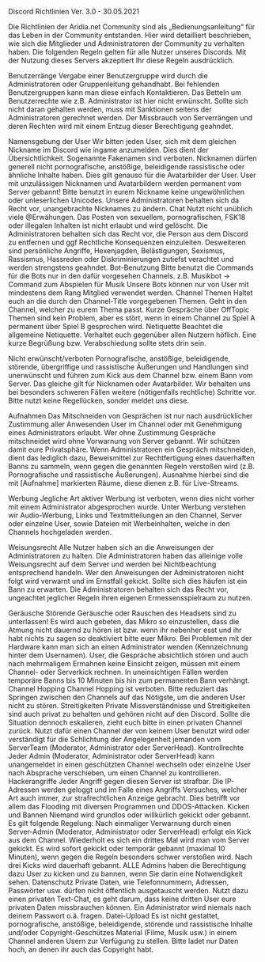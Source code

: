 Discord Richtlinien Ver. 3.0 - 30.05.2021 

Die Richtlinien der Aridia.net Community sind als „Bedienungsanleitung“ für das Leben in der Community entstanden. Hier wird detailliert beschrieben, wie sich die Mitglieder und Administratoren der Community zu verhalten haben. Die folgenden Regeln gelten für alle Nutzer unseres Discords. Mit der Nutzung dieses Servers akzeptiert Ihr diese Regeln ausdrücklich. 

Benutzerränge
Vergabe einer Benutzergruppe wird durch die Administratoren oder Gruppenleitung gehandhabt. Bei fehlenden Benutzergruppen kann man diese einfach Kontaktieren. 
Das Betteln um Benutzerrechte wie z.B. Administrator ist hier nicht erwünscht. Sollte sich nicht daran gehalten werden, muss mit Sanktionen seitens der Administratoren gerechnet werden. Der Missbrauch von Serverrängen und deren Rechten wird mit einem Entzug dieser Berechtigung geahndet.

Namensgebung der User 
Wir bitten jeden User, sich mit dem gleichen Nickname im Discord wie ingame anzumelden. Dies dient der Übersichtlichkeit. Sogenannte Fakenamen sind verboten. Nicknamen dürfen generell nicht pornografische, anstößige, beleidigende rassistische oder ähnliche Inhalte haben. Dies gilt genauso für die Avatarbilder der User. User mit unzulässigen Nicknamen und Avatarbildern werden permanent vom Server gebannt! Bitte benutzt in eurem Nickname keine ungewöhnlichen oder unleserlichen Unicodes.
Unsere Administratoren behalten sich da Recht vor, unangebrachte Nicknames zu ändern.
Chat
Nutzt nicht unüblich viele @Erwähungen. Das Posten von sexuellem, pornografischen, FSK18 oder illegalen Inhalten ist nicht erlaubt und wird gelöscht. Die Administratoren behalten sich das Recht vor, die Person aus dem Discord zu entfernen und ggf Rechtliche Konsequenzen einzuleiten. Desweiteren sind persönliche Angriffe, Hexenjagden, Belästigungen, Sexismus, Rassismus, Hassreden oder Diskriminierungen zutiefst verachtet und werden strengstens geahndet. 
Bot-Benutzung
Bitte benutzt die Commands für die Bots nur in den dafür vorgesehen Channels. z.B. Musikbot -> Command zum Abspielen für Musik
Unsere Bots können nur von User mit mindestens dem Rang Mitglied  verwendet werden.
Channel Themen
Haltet euch an die durch den Channel-Title vorgegebenen Themen. Geht in den Channel, welcher zu eurem Thema passt. Kurze Gespräche über OffTopic Themen sind kein Problem, aber es stört, wenn in einem Channel zu Spiel A permanent über Spiel B gesprochen wird. 
Netiquette 
Beachtet die allgemeine Netiquette. Verhaltet euch gegenüber allen Nutzern höflich. Eine kurze Begrüßung bzw. Verabschiedung sollte stets drin sein. 

Nicht erwünscht/verboten 
Pornografische, anstößige, beleidigende, störende, übergriffige und rassistische Äußerungen und Handlungen sind unerwünscht und führen zum Kick aus dem Channel bzw. einem Bann vom Server. Das gleiche gilt für Nicknamen oder Avatarbilder. Wir behalten uns bei besonders schweren Fällen weitere (nötigenfalls rechtliche) Schritte vor. Bitte nutzt keine Regellücken, sonder meldet uns diese.

Aufnahmen 
Das Mitschneiden von Gesprächen ist nur nach ausdrücklicher Zustimmung aller Anwesenden User im Channel oder mit Genehmigung eines Administrators erlaubt. Wer ohne Zustimmung Gespräche mitschneidet wird ohne Vorwarnung von Server gebannt. Wir schützen damit eure Privatsphäre. Wenn Administratoren ein Gespräch mitschneiden, dient das lediglich dazu, Beweismittel zur Rechtfertigung eines dauerhaften Banns zu sammeln, wenn gegen die genannten Regeln verstoßen wird (z.B. Pornografische und rassistische Äußerungen). Ausnahme hierbei sind die mit [Aufnahme] markierten Räume, diese dienen z.B. für Live-Streams.

Werbung
Jegliche Art aktiver Werbung ist verboten, wenn dies nicht vorher mit einem Administrator abgesprochen wurde. Unter Werbung verstehen wir Audio-Werbung, Links und Textmitteilungen an den Channel, Server oder einzelne User, sowie Dateien mit Werbeinhalten, welche in den Channels hochgeladen werden.

Weisungsrecht
Alle Nutzer haben sich an die Anweisungen der Administratoren zu halten. Die Administratoren haben das alleinige volle Weisungsrecht auf dem Server und werden bei Nichtbeachtung entsprechend handeln. Wer den Anweisungen der Administratoren nicht folgt wird verwarnt und im Ernstfall gekickt. Sollte sich dies häufen ist ein Bann zu erwarten.
Die Administratoren behalten sich das Recht vor, ungeachtet jeglicher Regeln ihren eigenen Ermessensspielraum zu nutzen.

Geräusche
Störende Geräusche oder Rauschen des Headsets sind zu unterlassen! Es wird auch gebeten, das Mikro so einzustellen, dass die Atmung nicht dauernd zu hören ist bzw. wenn ihr nebenher esst und ihr habt nichts zu sagen so deaktiviert bitte euer Mikro. Bei Problemen mit der Hardware kann man sich an einen Administrator wenden (Kennzeichnung hinter dem Usernamen). User, die Gespräche absichtlich stören und auch nach mehrmaligem Ermahnen keine Einsicht zeigen, müssen mit einem Channel- oder Serverkick rechnen. In uneinsichtigen Fällen werden temporäre Banns bis 10 Minuten bis hin zum permanenten Bann verhängt.
Channel Hopping 
Channel Hopping ist verboten. Bitte reduziert das Springen zwischen den Channels auf das Nötigste, um die anderen User nicht zu stören. 
Streitigkeiten
Private Missverständnisse und Streitigkeiten sind auch privat zu behalten und gehören nicht auf den Discord. Sollte die Situation dennoch eskalieren, zieht euch bitte in einen privaten Channel zurück. Nutzt dafür einen Channel der von keinem User benutzt wird oder verständigt für die Schlichtung der Angelegenheit jemanden vom ServerTeam (Moderator, Administrator oder ServerHead). 
Kontrollrechte
Jeder Admin (Moderator, Administrator oder ServerHead) kann unangemeldet in einen geschützten Channel wechseln oder einzelne User nach Absprache verschieben, um einen Channel zu kontrollieren. 
Hackerangriffe
Jeder Angriff gegen diesen Server ist strafbar. Die IP-Adressen werden geloggt und im Falle eines Angriffs Versuches, welcher Art auch immer, zur strafrechtlichen Anzeige gebracht. Dies betrifft vor allem das Flooding mit diversen Programmen und DDOS-Attacken. 
Kicken und Bannen
Niemand wird grundlos oder willkürlich gekickt oder gebannt. Es gilt folgende Regelung: 
Nach einmaliger Verwarnung durch einen Server-Admin (Moderator, Administrator oder ServerHead) erfolgt ein Kick aus dem Channel. Wiederholt es sich ein drittes Mal wird man vom Server gekickt. Es wird sofort gekickt oder temporär gebannt (maximal 10 Minuten), wenn gegen die Regeln besonders schwer verstoßen wird. Nach drei Kicks wird dauerhaft gebannt. ALLE Admins haben die Berechtigung dazu User zu kicken und zu bannen, wenn Sie darin eine Notwendigkeit sehen.
Datenschutz
Private Daten, wie Telefonnummern, Adressen, Passwörter usw. dürfen nicht öffentlich ausgetauscht werden. Nutzt dazu einen privaten Text-Chat, es geht darum, dass keine dritten User eure privaten Daten missbrauchen können. Ein Administrator wird niemals nach deinem Passwort o.ä. fragen.
Datei-Upload
Es ist nicht gestattet, pornografische, anstößige, beleidigende, störende und rassistische Inhalte und/oder Copyright-Geschützes Material (Filme, Musik usw.) in einem Channel anderen Usern zur Verfügung zu stellen. Bitte ladet nur Daten hoch, an denen ihr auch das Copyright habt. 


